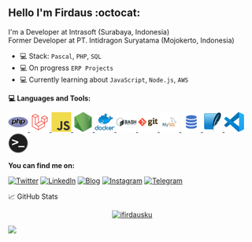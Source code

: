 ## Hello I'm Firdaus :octocat:
I'm a Developer at Intrasoft (Surabaya, Indonesia)  
Former Developer at PT. Intidragon Suryatama (Mojokerto, Indonesia)

- 💻 Stack: `Pascal`, `PHP`, `SQL`
- 💻 On progress `ERP Projects`
- 💻 Currently learning about `JavaScript`, `Node.js`, `AWS`

**💻 Languages and Tools:**

<a href="#">
<code><img height="40" src="https://raw.githubusercontent.com/github/explore/80688e429a7d4ef2fca1e82350fe8e3517d3494d/topics/php/php.png"></code>
<code><img height="40" src="https://raw.githubusercontent.com/github/explore/56a826d05cf762b2b50ecbe7d492a839b04f3fbf/topics/laravel/laravel.png"></code>
<code><img height="40" src="https://raw.githubusercontent.com/github/explore/80688e429a7d4ef2fca1e82350fe8e3517d3494d/topics/javascript/javascript.png"></code>
<code><img height="40" src="https://raw.githubusercontent.com/github/explore/80688e429a7d4ef2fca1e82350fe8e3517d3494d/topics/nodejs/nodejs.png"></code>
<code><img height="40" src="https://raw.githubusercontent.com/github/explore/80688e429a7d4ef2fca1e82350fe8e3517d3494d/topics/docker/docker.png"></code>
<code><img height="40" src="https://raw.githubusercontent.com/github/explore/80688e429a7d4ef2fca1e82350fe8e3517d3494d/topics/bash/bash.png"></code>
<code><img height="40" src="https://raw.githubusercontent.com/github/explore/80688e429a7d4ef2fca1e82350fe8e3517d3494d/topics/git/git.png"></code>
<code><img height="40" src="https://raw.githubusercontent.com/github/explore/80688e429a7d4ef2fca1e82350fe8e3517d3494d/topics/mysql/mysql.png"></code>
<code><img height="40" src="https://raw.githubusercontent.com/github/explore/80688e429a7d4ef2fca1e82350fe8e3517d3494d/topics/sql/sql.png"></code>
<code><img height="40" src="https://raw.githubusercontent.com/github/explore/2d218e3aa252dc90eef269b34eeec1fbd15dc07e/topics/sqlite/sqlite.png"></code>
<code><img height="40" src="https://raw.githubusercontent.com/github/explore/78df643247d429f6cc873026c0622819ad797942/topics/visual-studio-code/visual-studio-code.png"></code>
<code><img height="40" src="https://raw.githubusercontent.com/github/explore/80688e429a7d4ef2fca1e82350fe8e3517d3494d/topics/terminal/terminal.png"></code>
</a>

**You can find me on:**

[![Twitter](https://img.shields.io/static/v1?label=Twitter&message=%20&logo=twitter&style=for-the-badge&logoColor=white)](https://twitter.com/ifirdausku)
[![LinkedIn](https://img.shields.io/static/v1?label=LinkedIn&message=%20&logo=linkedIn&style=for-the-badge&logoColor=white)](https://www.linkedin.com/in/ifirdausku/)
[![Blog](https://img.shields.io/static/v1?label=Blog&message=%20&logo=PHP&style=for-the-badge&logoColor=white)](https://ifirdausku.blogspot.com)
[![Instagram](https://img.shields.io/static/v1?label=Instagram&message=%20&logo=Instagram&style=for-the-badge&logoColor=white)](https://www.instagram.com/ifirdausku/)
[![Telegram](https://img.shields.io/static/v1?label=Telegram&message=%20&logo=Telegram&style=for-the-badge&logoColor=white)](https://t.me/ifirdausku)


📈 GitHub Stats
<p align="center">
<a href="https://github.com/ifirdausku?tab=repositories"><img src="https://github-profile-trophy.vercel.app/?username=ifirdausku&theme=discord&column=8&margin-w=15&margin-h=15" alt="ifirdausku"></a>
</p>

![](https://visitor-badge.glitch.me/badge?page_id=ifirdausku)
